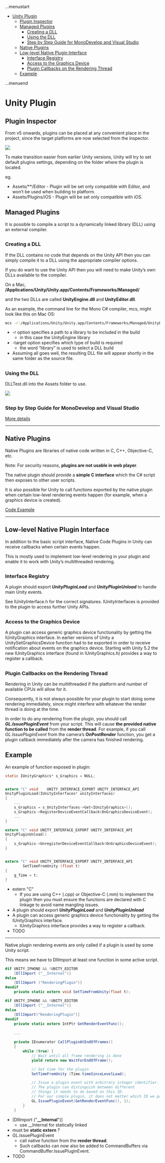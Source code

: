 ...menustart

- [Unity Plugin](#2962917f23f1d3e579023b279d5a53e5)
    - [Plugin Inspector](#f4af3b85dca0c4507ca55336825a6a50)
    - [Managed Plugins](#334c3c4f311455f3445d04c4b67a2dbd)
        - [Creating a DLL](#615030f8cecae4a4ce7e6e4680b9e71f)
        - [Using the DLL](#ccb1d2c22ab430836b0ac9c8fd75cef7)
        - [Step by Step Guide for MonoDevelop and Visual Studio](#a0c7997f40bf2289c6f6f3600ad4c990)
    - [Native Plugins](#7724ec709771ed12ee9db9d817ec7ec4)
    - [Low-level Native Plugin Interface](#45f4836b184bb61e6897d414e2adaa3a)
        - [Interface Registry](#21e58543396d6ee441246b0e6483dba9)
        - [Access to the Graphics Device](#e7dedd682cf6b74d514fab90df8ed549)
        - [Plugin Callbacks on the Rendering Thread](#2df08455093d0b5c92d03c8e2109a55f)
    - [Example](#0a52730597fb4ffa01fc117d9e71e3a9)

...menuend


<h2 id="2962917f23f1d3e579023b279d5a53e5"></h2>


# Unity Plugin

<h2 id="f4af3b85dca0c4507ca55336825a6a50"></h2>


## Plugin Inspector

From v5 onwards, plugins can be placed at any convenient place in the project, since the target platforms are now selected from the inspector.

![](http://docs.unity3d.com/uploads/Main/PluginInspector.png)

To make transition easier from earlier Unity versions, Unity will try to set default plugins settings, depending on the folder where the plugin is located.

eg.

- Assets/**/Editor - Plugin will be set only compatible with Editor, and won’t be used when building to platform.
- Assets/Plugins/iOS - Plugin will be set only compatible with iOS.

 
<h2 id="334c3c4f311455f3445d04c4b67a2dbd"></h2>


## Managed Plugins

It is possible to compile a script to a dynamically linked library (DLL) using an external compiler.

<h2 id="615030f8cecae4a4ce7e6e4680b9e71f"></h2>


### Creating a DLL

If the DLL contains no code that depends on the Unity API then you can simply compile it to a DLL using the appropriate compiler options. 

If you do want to use the Unity API then you will need to make Unity’s own DLLs available to the compiler. 

On a Mac, **/Applications/Unity/Unity.app/Contents/Frameworks/Managed/**

and the two DLLs are called **UnityEngine.dll** and **UnityEditor.dll**.

As an example, the command line for the Mono C# compiler, mcs, might look like this on Mac OS:

```bash
mcs -r:/Applications/Unity/Unity.app/Contents/Frameworks/Managed/UnityEngine.dll -target:library ClassesForDLL.cs 
```

- -r option specifies a path to a library to be included in the build
    - in this case the UnityEngine library
- -target option specifies which type of build is required
    - the word “library” is used to select a DLL build
- Assuming all goes well, the resulting DLL file will appear shortly in the same folder as the source file.

<h2 id="ccb1d2c22ab430836b0ac9c8fd75cef7"></h2>


### Using the DLL

DLLTest.dll into the Assets folder to use.

![](http://docs.unity3d.com/uploads/Main/DLLScreenshot.png)


<h2 id="a0c7997f40bf2289c6f6f3600ad4c990"></h2>


### Step by Step Guide for MonoDevelop and Visual Studio

[More details](http://docs.unity3d.com/Manual/UsingDLL.html)


---

<h2 id="7724ec709771ed12ee9db9d817ec7ec4"></h2>


## Native Plugins

Native Plugins are libraries of native code written in C, C++, Objective-C, etc. 

Note: For security reasons, **plugins are not usable in web player**.

The native plugin should provide a **simple C interface** which the C# script then exposes to other user scripts. 

It is also possible for Unity to call functions exported by the native plugin when certain low-level rendering events happen (for example, when a graphics device is created).


[Code Example](http://docs.unity3d.com/Manual/NativePlugins.html)

---



<h2 id="45f4836b184bb61e6897d414e2adaa3a"></h2>


## Low-level Native Plugin Interface

In addition to the basic script interface, Native Code Plugins in Unity can receive callbacks when certain events happen. 

This is mostly used to implement low-level rendering in your plugin and enable it to work with Unity’s multithreaded rendering.

<h2 id="21e58543396d6ee441246b0e6483dba9"></h2>


### Interface Registry

A plugin should export ***UnityPluginLoad*** and ***UnityPluginUnload*** to handle main Unity events. 

See IUnityInterface.h for the correct signatures. IUnityInterfaces is provided to the plugin to access further Unity APIs.

<h2 id="e7dedd682cf6b74d514fab90df8ed549"></h2>


### Access to the Graphics Device

A plugin can access generic graphics device functionality by getting the IUnityGraphics interface. In earlier versions of Unity a UnitySetGraphicsDevice function had to be exported in order to receive notification about events on the graphics device. Starting with Unity 5.2 the new IUnityGraphics interface (found in IUnityGraphics.h) provides a way to register a callback.

<h2 id="2df08455093d0b5c92d03c8e2109a55f"></h2>


### Plugin Callbacks on the Rendering Thread

Rendering in Unity can be multithreaded if the platform and number of available CPUs will allow for it.

Consequently, it is not always possible for your plugin to start doing some rendering immediately, since might interfere with whatever the render thread is doing at the time.

In order to do any rendering from the plugin, you should call ***GL.IssuePluginEvent*** from your script. This will cause **the provided native function to be called** from the **render thread**. For example, if you call *GL.IssuePluginEvent* from the camera’s **OnPostRender** function, you get a plugin callback immediately after the camera has finished rendering.




<h2 id="0a52730597fb4ffa01fc117d9e71e3a9"></h2>


## Example

An example of function exposed in plugin:

```C
static IUnityGraphics* s_Graphics = NULL;


extern "C" void    UNITY_INTERFACE_EXPORT UNITY_INTERFACE_API
UnityPluginLoad(IUnityInterfaces* unityInterfaces)
{
    ...
    s_Graphics = s_UnityInterfaces->Get<IUnityGraphics>();
    s_Graphics->RegisterDeviceEventCallback(OnGraphicsDeviceEvent);
    ...
}

extern "C" void UNITY_INTERFACE_EXPORT UNITY_INTERFACE_API
UnityPluginUnload()
{
    s_Graphics->UnregisterDeviceEventCallback(OnGraphicsDeviceEvent);
}


extern "C" void UNITY_INTERFACE_EXPORT UNITY_INTERFACE_API 
        SetTimeFromUnity (float t) 
{ 
    g_Time = t; 
}
```


- extern "C"
    - If you are using C++ (.cpp) or Objective-C (.mm) to implement the plugin then you must ensure the functions are declared with C linkage to avoid name mangling issues.
- A plugin should export ***UnityPluginLoad*** and ***UnityPluginUnload***
- A plugin can access generic graphics device functionality by getting the IUnityGraphics interface.
    - IUnityGraphics interface provides a way to register a callback.
- TODO

---

Native plugin rendering events are only called if a plugin is used by some Unity script.

This means we have to DllImport at least one function in some active script.

```C#
#if UNITY_IPHONE && !UNITY_EDITOR
    [DllImport ("__Internal")]
#else
    [DllImport ("RenderingPlugin")]
#endif
    private static extern void SetTimeFromUnity(float t);
    
#if UNITY_IPHONE && !UNITY_EDITOR
    [DllImport ("__Internal")]
#else
    [DllImport("RenderingPlugin")]
#endif
    private static extern IntPtr GetRenderEventFunc();
    
    ...
    
    private IEnumerator CallPluginAtEndOfFrames()
    {
        while (true) {
            // Wait until all frame rendering is done
            yield return new WaitForEndOfFrame();

            // Set time for the plugin
            SetTimeFromUnity (Time.timeSinceLevelLoad);

            // Issue a plugin event with arbitrary integer identifier.
            // The plugin can distinguish between different
            // things it needs to do based on this ID.
            // For our simple plugin, it does not matter which ID we pass here.
            GL.IssuePluginEvent(GetRenderEventFunc(), 1);
        }
    }    
```

- [DllImport ("**__Internal**")]
    - use __Internal for statically linked
- must be **static extern** ?
- GL.IssuePluginEvent
    - call native function from the **render thread**.
    - Such callbacks can now also be added to CommandBuffers via CommandBuffer.IssuePluginEvent.
- TODO


